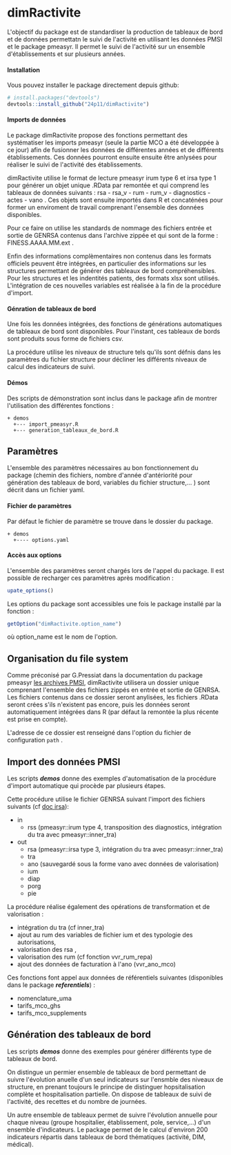 
<!-- README.md is generated from README.Rmd. Please edit that file -->
dimRactivite
============

L'objectif du package est de standardiser la production de tableaux de bord et de données permettatn le suivi de l'activité en utilisant les données PMSI et le package pmeasyr. Il permet le suivi de l'activité sur un ensemble d'établissements et sur plusieurs années.

#### Installation

Vous pouvez installer le package directement depuis github:
``` r
# install.packages("devtools")
devtools::install_github("24p11/dimRactivite")
```

#### Imports de données


Le package dimRactivite propose des fonctions permettant des systématiser les imports pmeasyr (seule la partie MCO a été développée à ce jour) afin de fusionner les données de différentes années et de différents établissements. Ces données pourront ensuite ensuite être anlysées pour réaliser le suivi de l'activité des établissements.

dimRactivite utilise le format de lecture pmeasyr irum type 6 et irsa type 1 pour générer un objet unique .RData par remontée et qui comprend les tableaux de données suivants : rsa - rsa\_v - rum - rum\_v - diagnostics - actes - vano . Ces objets sont ensuite importés dans R et concaténées pour former un enviroment de travail comprenant l'ensemble des données disponibles.

Pour ce faire on utilise les standards de nommage des fichiers entrée et sortie de GENRSA contenus dans l'archive zippée et qui sont de la forme : FINESS.AAAA.MM.ext .

Enfin des informations complèmentaires non contenus dans les formats officiels peuvent être intégrées, en particulier des informations sur les structures permettant de générer des tableaux de bord compréhensibles. Pour les structures et les indentités patients, des formats xlsx sont utilisés. L'intégration de ces nouvelles variables est réalisée à la fin de la procédure d'import.


#### Génration de tableaux de bord


Une fois les données intégrées, des fonctions de générations automatiques de tableaux de bord sont disponibles. Pour l'instant, ces tableaux de bords sont produits sous forme de fichiers csv.

La procédure utilise les niveaux de structure tels qu'ils sont défnis dans les paramètres du fichier structure pour décliner les différents niveaux de calcul des indicateurs de suivi.


#### Démos

Des scripts de démonstration sont inclus dans le package afin de montrer l'utilisation des différentes fonctions :
```
+ demos
  +--- import_pmeasyr.R
  +--- generation_tableaux_de_bord.R
```

Paramètres
------------------
L'ensemble des paramètres nécessaires au bon fonctionnement du package (chemin des fichiers, nombre d'année d'antériorité pour génération des tableaux de bord, variables du fichier structure,... ) sont décrit dans un fichier yaml.

#### Fichier de paramètres
Par défaut le fichier de paramètre se trouve dans le dossier  du package.
``` 
+ demos
  +---- options.yaml
```

#### Accès aux options
L'ensemble des paramètres seront chargés lors de l'appel du package. Il est possible de recharger ces paramètres après modification :
```r
upate_options()
```

Les options du package sont accessibles une fois le package installé par la fonction :
```r
getOption("dimRactivite.option_name")
```

où option_name est le nom de l'option.

Organisation du file system
---------------------------
Comme préconisé par G.Pressiat dans la documentation du package pmeasyr [les archives PMSI](https://guillaumepressiat.github.io/pmeasyr/archives.html), dimRactivite utilisera un dossier unique comprenant l'ensemble des fichiers zippés en entrée et sortie de GENRSA. Les fichiers contenus dans ce dossier seront anylisées, les fichiers .RData seront crées s'ils n'existent pas encore, puis les données seront automatiquement intégrées dans R (par défaut la remontée la plus récente est prise en compte).

L'adresse de ce dossier est renseigné dans l'option du fichier de configuration ``` path ```  .

Import des données PMSI
-----------------------

Les scripts ***demos*** donne des exemples d'automatisation de la procédure d'import automatique qui procède par plusieurs étapes. 

Cette procédure utilise le fichier GENRSA suivant l'import des fichiers suivants (cf [doc irsa](https://guillaumepressiat.github.io/pmeasyr/import-des-donnees.html#rsa)):

- in
  * rss (pmeasyr::irum type 4, transposition des diagnostics, intégration du tra avec pmeasyr::inner_tra)
- out
  * rsa (pmeasyr::irsa type 3, intégration du tra avec pmeasyr::inner_tra)
  * tra
  * ano (sauvegardé sous la forme vano avec données de valorisation)
  * ium
  * diap
  * porg
  * pie

La procédure réalise également des opérations de transformation et de valorisation : 
 - intégration du tra (cf inner_tra)
 - ajout au rum des variables de fichier ium et des typologie des autorisations, 
 - valorisation des rsa ,
 - valorisation des rum (cf fonction vvr_rum_repa)
 - ajout des données de facturation à l'ano (vvr_ano_mco)

Ces fonctions font appel aux données de référentiels suivantes (disponibles dans le package ***referentiels***) :
 - nomenclature_uma
 - tarifs_mco_ghs
 - tarifs_mco_supplements 



Génération des tableaux de bord
-----------------------

Les scripts ***demos*** donne des exemples pour générer différents type de tableaux de bord.

On distingue un permier ensemble de tableaux de bord permettant de suivre l'évolution anuelle d'un seul indicateurs sur l'ensmble des niveaux de structure, en prenant toujours le principe de distinguer hopsitalisation complète et hospitalisation partielle. On dispose de tableaux de suivi de l'activité, des recettes et du nombre de journées.

Un autre ensemble de tableaux permet de suivre l'évolution annuelle pour chaque niveau (groupe hospitalier, établissement, pole, service,...) d'un ensemble d'indicateurs. Le package permet de le calcul d'environ 200 indicateurs répartis dans tableaux de bord thématiques (activité, DIM, médical).



